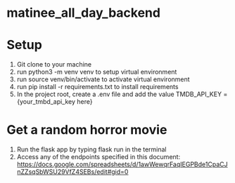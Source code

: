 # matinee_all_day_backend

# Setup

1. Git clone to your machine
2. run python3 -m venv venv to setup virtual environment
3. run source venv/bin/activate to activate virtual environment
4. run pip install -r requirements.txt to install requirements
5. In the project root, create a .env file and add the value TMDB_API_KEY = {your_tmbd_api_key here}

# Get a random horror movie

1. Run the flask app by typing flask run in the terminal
2. Access any of the endpoints specified in this document: https://docs.google.com/spreadsheets/d/1awWewqrFaqIEGPBde1CpaCJnZZsqSbWSU29VfZ4SEBs/edit#gid=0
